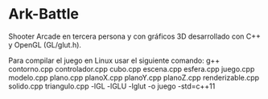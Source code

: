 # Ark-Battle
Shooter Arcade en tercera persona y con gráficos 3D desarrollado con C++ y OpenGL (GL/glut.h).

Para compilar el juego en Linux usar el siguiente comando:
g++ contorno.cpp controlador.cpp cubo.cpp escena.cpp esfera.cpp juego.cpp modelo.cpp plano.cpp planoX.cpp planoY.cpp planoZ.cpp renderizable.cpp solido.cpp triangulo.cpp -lGL -lGLU -lglut -o juego -std=c++11
